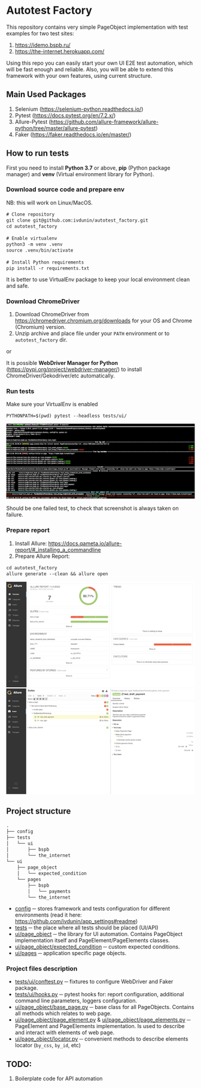 # Autotest Factory
This repository contains very simple PageObject implementation with test examples for two test sites:
1. https://idemo.bspb.ru/ 
2. https://the-internet.herokuapp.com/

Using this repo you can easily start your own UI E2E test automation, which will be fast enough and reliable. Also,
you will be able to extend this framework with your own features, using current structure.

## Main Used Packages
1. Selenium (https://selenium-python.readthedocs.io/)
2. Pytest (https://docs.pytest.org/en/7.2.x/)
3. Allure-Pytest (https://github.com/allure-framework/allure-python/tree/master/allure-pytest)
4. Faker (https://faker.readthedocs.io/en/master/)

##  How to run tests
First you need to install **Python 3.7** or above, **pip** (Python package manager) and **venv** (Virtual environment library for Python).

### Download source code and prepare env
NB: this will work on Linux/MacOS.
```shell
# Clone repository
git clone git@github.com:ivdunin/autotest_factory.git
cd autotest_factory

# Enable virtualenv
python3 -m venv .venv
source .venv/bin/activate

# Install Python requirements
pip install -r requirements.txt
```
It is better to use VirtualEnv package to keep your local environment clean and safe.

### Download ChromeDriver
1. Download ChromeDriver from https://chromedriver.chromium.org/downloads for your OS and Chrome (Chromium) version.
2. Unzip archive and place file under your `PATH` environment or to `autotest_factory` dir.

or 

It is possible **WebDriver Manager for Python** (https://pypi.org/project/webdriver-manager/) to install ChromeDriver/Gekodriver/etc automatically.

### Run tests
Make sure your VirtualEnv is enabled
```shell
PYTHONPATH=$(pwd) pytest --headless tests/ui/
```
![pytest console output](console.png)

Should be one failed test, to check that screenshot is always taken on failure.

### Prepare report
1. Install Allure: https://docs.qameta.io/allure-report/#_installing_a_commandline
2. Prepare Allure Report:
```shell
cd autotest_factory
allure generate --clean && allure open
```
![Allure Example 1](allure1.png)
![Allure Example 2](allure2.png)

## Project structure
```shell
.
├── config
├── tests
│   └── ui
│       ├── bspb
│       └── the_internet
└── ui
    ├── page_object
    │   └── expected_condition
    └── pages
        ├── bspb
        │   └── payments
        └── the_internet
```

* [config](config) ─ stores framework and tests configuration for different environments (read it here: https://github.com/ivdunin/app_settings#readme)
* [tests](tests) ─ the place where all tests should be placed (UI/API)
* [ui/page_object](ui/page_object) ─ the library for UI automation. Contains PageObject implementation itself and PageElement/PageElements classes.
* [ui/page_object/expected_condition](ui/page_object/expected_condition) ─ custom expected conditions. 
* [ui/pages](ui/pages) ─ application specific page objects.

### Project files description
* [tests/ui/conftest.py](tests/ui/conftest.py) ─ fixtures to configure WebDriver and Faker package.
* [tests/ui/hooks.py](tests/ui/hooks.py) ─ pytest hooks for: report configuration, additional command line parameters, loggers configuration.
* [ui/page_object/base_page.py](ui/page_object/base_page.py) ─ base class for all PageObjects. Contains all methods which relates to web page.
* [ui/page_object/page_element.py](ui/page_object/page_element.py) & [ui/page_object/page_elements.py](ui/page_object/page_elements.py) ─ PageElement and PageElements implementation.
Is used to describe and interact with elements of web page.
* [ui/page_object/locator.py](ui/page_object/locator.py) ─ convenient methods to describe elements locator (`by_css`, `by_id`, etc)

## TODO:
1. Boilerplate code for API automation
